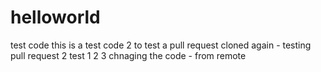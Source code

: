 # helloworld
test code
this is a test code 2  to test a pull request
cloned again - testing pull request 2
test 1 2 3
chnaging the code - from remote